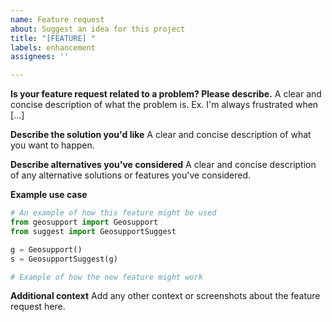 ```yaml
---
name: Feature request
about: Suggest an idea for this project
title: "[FEATURE] "
labels: enhancement
assignees: ''

---
```


**Is your feature request related to a problem? Please describe.**
A clear and concise description of what the problem is. Ex. I'm always frustrated when [...]

**Describe the solution you'd like**
A clear and concise description of what you want to happen.

**Describe alternatives you've considered**
A clear and concise description of any alternative solutions or features you've considered.

**Example use case**
```python
# An example of how this feature might be used
from geosupport import Geosupport
from suggest import GeosupportSuggest

g = Geosupport()
s = GeosupportSuggest(g)

# Example of how the new feature might work
```

**Additional context**
Add any other context or screenshots about the feature request here. 